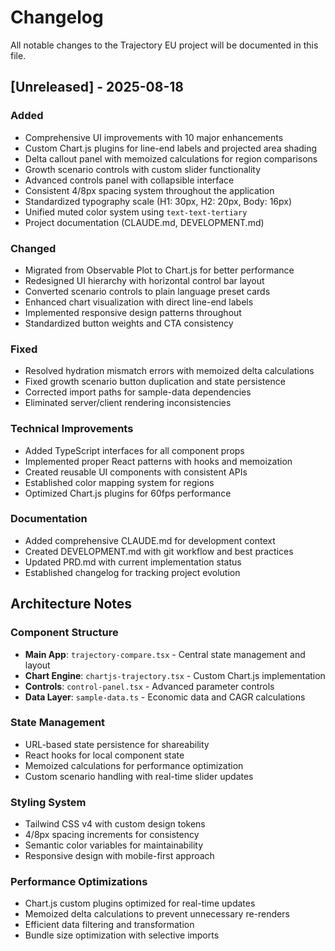 # Changelog

All notable changes to the Trajectory EU project will be documented in this file.

## [Unreleased] - 2025-08-18

### Added
- Comprehensive UI improvements with 10 major enhancements
- Custom Chart.js plugins for line-end labels and projected area shading
- Delta callout panel with memoized calculations for region comparisons
- Growth scenario controls with custom slider functionality
- Advanced controls panel with collapsible interface
- Consistent 4/8px spacing system throughout the application
- Standardized typography scale (H1: 30px, H2: 20px, Body: 16px)
- Unified muted color system using `text-text-tertiary`
- Project documentation (CLAUDE.md, DEVELOPMENT.md)

### Changed
- Migrated from Observable Plot to Chart.js for better performance
- Redesigned UI hierarchy with horizontal control bar layout
- Converted scenario controls to plain language preset cards
- Enhanced chart visualization with direct line-end labels
- Implemented responsive design patterns throughout
- Standardized button weights and CTA consistency

### Fixed
- Resolved hydration mismatch errors with memoized delta calculations
- Fixed growth scenario button duplication and state persistence
- Corrected import paths for sample-data dependencies
- Eliminated server/client rendering inconsistencies

### Technical Improvements
- Added TypeScript interfaces for all component props
- Implemented proper React patterns with hooks and memoization
- Created reusable UI components with consistent APIs
- Established color mapping system for regions
- Optimized Chart.js plugins for 60fps performance

### Documentation
- Added comprehensive CLAUDE.md for development context
- Created DEVELOPMENT.md with git workflow and best practices
- Updated PRD.md with current implementation status
- Established changelog for tracking project evolution

## Architecture Notes

### Component Structure
- **Main App**: `trajectory-compare.tsx` - Central state management and layout
- **Chart Engine**: `chartjs-trajectory.tsx` - Custom Chart.js implementation
- **Controls**: `control-panel.tsx` - Advanced parameter controls
- **Data Layer**: `sample-data.ts` - Economic data and CAGR calculations

### State Management
- URL-based state persistence for shareability
- React hooks for local component state
- Memoized calculations for performance optimization
- Custom scenario handling with real-time slider updates

### Styling System
- Tailwind CSS v4 with custom design tokens
- 4/8px spacing increments for consistency
- Semantic color variables for maintainability
- Responsive design with mobile-first approach

### Performance Optimizations
- Chart.js custom plugins optimized for real-time updates
- Memoized delta calculations to prevent unnecessary re-renders
- Efficient data filtering and transformation
- Bundle size optimization with selective imports
